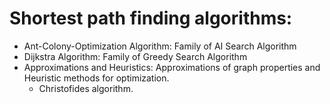 # Shortest path finding algorithms: 
- Ant-Colony-Optimization Algorithm: Family of AI Search Algorithm
- Dijkstra Algorithm: Family of Greedy Search Algorithm
- Approximations and Heuristics: Approximations of graph properties and Heuristic methods for optimization.
  - Christofides algorithm.

